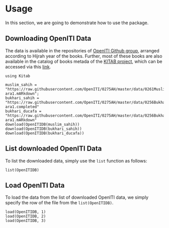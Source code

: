# Usage
In this section, we are going to demonstrate how to use the package.

## Downloading OpenITI Data
The data is available in the repositories of [OpenITI Github group](https://github.com/OpenITI), arranged according to Hijrah year of the books. Further, most of these books are also available in the catalog of books metada of the [KITAB project](https://kitab-project.org/), which can be accessed via this [link](https://kitab-corpus-metadata.azurewebsites.net/).
```@repl abc
using Kitab

muslim_sahih = "https://raw.githubusercontent.com/OpenITI/0275AH/master/data/0261Muslim/0261Muslim.Sahih/0261Muslim.Sahih.Shamela0001727-ara1.mARkdown";
bukhari_sahih = "https://raw.githubusercontent.com/OpenITI/0275AH/master/data/0256Bukhari/0256Bukhari.Sahih/0256Bukhari.Sahih.JK000110-ara1.completed"
bukhari_ducafa = "https://raw.githubusercontent.com/OpenITI/0275AH/master/data/0256Bukhari/0256Bukhari.Ducafa/0256Bukhari.Ducafa.Shamela0008632-ara1.mARkdown"
download(OpenITIDB(muslim_sahih))
download(OpenITIDB(bukhari_sahih))
download(OpenITIDB(bukhari_ducafa))
```
## List downloaded OpenITI Data
To list the downloaded data, simply use the `list` function as follows:
```@repl abc
list(OpenITIDB)
```

## Load OpenITI Data
To load the data from the list of downloaded OpenITI data, we simply specify the row of the file from the `list(OpenITIDB)`.
```@repl abc
load(OpenITIDB, 1)
load(OpenITIDB, 2)
load(OpenITIDB, 3)
```